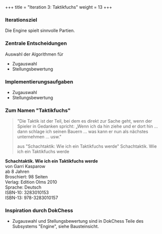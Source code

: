 +++
title = "Iteration 3: Taktikfuchs"
weight = 13
+++

### Iterationsziel
Die Engine spielt sinnvolle Partien.

### Zentrale Entscheidungen
Auswahl der Algorithmen für

* Zugauswahl
* Stellungsbewertung

### Implementierungsaufgaben
* Zugauswahl
* Stellungsbewertung

### Zum Namen "Taktikfuchs"

> "Die Taktik ist der Teil, bei dem es direkt zur Sache geht, wenn der Spieler in Gedanken spricht: „Wenn ich da hin ziehe und er dort hin … dann schlage ich seinen Bauern … was kann er nun als nächstes unternehmen … usw."
>
> aus "Schachtaktik: Wie ich ein Taktikfuchs werde"
 Schachtaktik. Wie ich ein Taktikfuchs werde

**Schachtaktik. Wie ich ein Taktikfuchs werde**  
von Garri Kasparow  
ab 8 Jahren  
Broschiert: 98 Seiten  
Verlag: Edition Olms 2010  
Sprache: Deutsch  
ISBN-10: 3283010153  
ISBN-13: 978-3283010157  

### Inspiration durch DokChess

* Zugauswahl und Stellungsbewertung sind in DokChess Teile des Subsystems "Engine", siehe Bausteinsicht.
